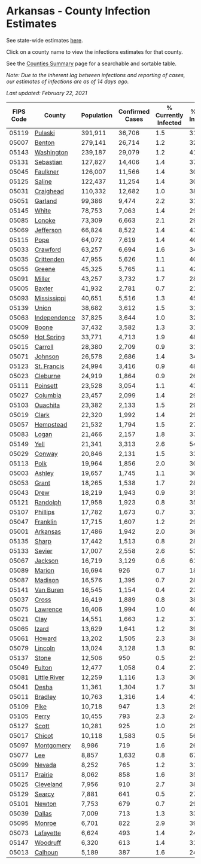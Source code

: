 # Arkansas - County Infection Estimates

See state-wide estimates [here](/infections/us-ar).

Click on a county name to view the infections estimates for that county.

See the [Counties Summary](/infections/summary-counties) page for a searchable and sortable table.

*Note: Due to the inherent lag between infections and reporting of cases, our estimates of infections are as of 14 days ago.*

*Last updated: February 22, 2021*

|   FIPS Code |                       County |   Population |   Confirmed Cases |   % Currently Infected |   % Total Infected |
|-------------|------------------------------|--------------|-------------------|------------------------|--------------------|
|       05119 |           [Pulaski](pulaski) |      391,911 |            36,706 |                    1.5 |               31.6 |
|       05007 |             [Benton](benton) |      279,141 |            26,714 |                    1.2 |               32.3 |
|       05143 |     [Washington](washington) |      239,187 |            29,079 |                    1.2 |               41.4 |
|       05131 |       [Sebastian](sebastian) |      127,827 |            14,406 |                    1.4 |               37.7 |
|       05045 |         [Faulkner](faulkner) |      126,007 |            11,566 |                    1.4 |               30.6 |
|       05125 |             [Saline](saline) |      122,437 |            11,254 |                    1.4 |               30.5 |
|       05031 |       [Craighead](craighead) |      110,332 |            12,682 |                    1.0 |               38.3 |
|       05051 |           [Garland](garland) |       99,386 |             9,474 |                    2.2 |               31.6 |
|       05145 |               [White](white) |       78,753 |             7,063 |                    1.4 |               29.4 |
|       05085 |             [Lonoke](lonoke) |       73,309 |             6,663 |                    2.1 |               29.8 |
|       05069 |       [Jefferson](jefferson) |       66,824 |             8,522 |                    1.4 |               43.4 |
|       05115 |                 [Pope](pope) |       64,072 |             7,619 |                    1.4 |               40.1 |
|       05033 |         [Crawford](crawford) |       63,257 |             6,694 |                    1.6 |               34.8 |
|       05035 |     [Crittenden](crittenden) |       47,955 |             5,626 |                    1.1 |               40.8 |
|       05055 |             [Greene](greene) |       45,325 |             5,765 |                    1.1 |               42.0 |
|       05091 |             [Miller](miller) |       43,257 |             3,732 |                    1.7 |               28.6 |
|       05005 |             [Baxter](baxter) |       41,932 |             2,781 |                    0.7 |               21.6 |
|       05093 |   [Mississippi](mississippi) |       40,651 |             5,516 |                    1.3 |               45.8 |
|       05139 |               [Union](union) |       38,682 |             3,612 |                    1.5 |               31.3 |
|       05063 | [Independence](independence) |       37,825 |             3,644 |                    1.0 |               32.2 |
|       05009 |               [Boone](boone) |       37,432 |             3,582 |                    1.3 |               31.3 |
|       05059 |     [Hot Spring](hot-spring) |       33,771 |             4,713 |                    1.9 |               48.8 |
|       05015 |           [Carroll](carroll) |       28,380 |             2,709 |                    0.9 |               31.8 |
|       05071 |           [Johnson](johnson) |       26,578 |             2,686 |                    1.4 |               34.6 |
|       05123 |   [St. Francis](st.-francis) |       24,994 |             3,416 |                    0.9 |               48.6 |
|       05023 |         [Cleburne](cleburne) |       24,919 |             1,864 |                    0.9 |               26.4 |
|       05111 |         [Poinsett](poinsett) |       23,528 |             3,054 |                    1.1 |               43.2 |
|       05027 |         [Columbia](columbia) |       23,457 |             2,099 |                    1.4 |               29.5 |
|       05103 |         [Ouachita](ouachita) |       23,382 |             2,133 |                    1.5 |               29.9 |
|       05019 |               [Clark](clark) |       22,320 |             1,992 |                    1.4 |               29.9 |
|       05057 |       [Hempstead](hempstead) |       21,532 |             1,794 |                    1.5 |               27.5 |
|       05083 |               [Logan](logan) |       21,466 |             2,157 |                    1.8 |               33.4 |
|       05149 |                 [Yell](yell) |       21,341 |             3,313 |                    2.6 |               54.1 |
|       05029 |             [Conway](conway) |       20,846 |             2,131 |                    1.5 |               33.9 |
|       05113 |                 [Polk](polk) |       19,964 |             1,856 |                    2.0 |               30.7 |
|       05003 |             [Ashley](ashley) |       19,657 |             1,745 |                    1.1 |               30.0 |
|       05053 |               [Grant](grant) |       18,265 |             1,538 |                    1.7 |               28.0 |
|       05043 |                 [Drew](drew) |       18,219 |             1,943 |                    0.9 |               35.7 |
|       05121 |         [Randolph](randolph) |       17,958 |             1,923 |                    0.8 |               35.7 |
|       05107 |         [Phillips](phillips) |       17,782 |             1,673 |                    0.7 |               31.7 |
|       05047 |         [Franklin](franklin) |       17,715 |             1,607 |                    1.2 |               29.5 |
|       05001 |         [Arkansas](arkansas) |       17,486 |             1,942 |                    2.0 |               36.5 |
|       05135 |               [Sharp](sharp) |       17,442 |             1,513 |                    0.8 |               28.8 |
|       05133 |             [Sevier](sevier) |       17,007 |             2,558 |                    2.6 |               53.0 |
|       05067 |           [Jackson](jackson) |       16,719 |             3,129 |                    0.6 |               61.3 |
|       05089 |             [Marion](marion) |       16,694 |               926 |                    0.7 |               18.1 |
|       05087 |           [Madison](madison) |       16,576 |             1,395 |                    0.7 |               28.6 |
|       05141 |       [Van Buren](van-buren) |       16,545 |             1,154 |                    0.4 |               23.7 |
|       05037 |               [Cross](cross) |       16,419 |             1,889 |                    0.8 |               38.5 |
|       05075 |         [Lawrence](lawrence) |       16,406 |             1,994 |                    1.0 |               40.6 |
|       05021 |                 [Clay](clay) |       14,551 |             1,663 |                    1.2 |               37.7 |
|       05065 |               [Izard](izard) |       13,629 |             1,641 |                    1.2 |               39.3 |
|       05061 |             [Howard](howard) |       13,202 |             1,505 |                    2.3 |               38.7 |
|       05079 |           [Lincoln](lincoln) |       13,024 |             3,128 |                    1.3 |               93.4 |
|       05137 |               [Stone](stone) |       12,506 |               950 |                    0.5 |               25.4 |
|       05049 |             [Fulton](fulton) |       12,477 |             1,058 |                    0.4 |               27.9 |
|       05081 | [Little River](little-river) |       12,259 |             1,116 |                    1.3 |               30.5 |
|       05041 |               [Desha](desha) |       11,361 |             1,304 |                    1.7 |               38.6 |
|       05011 |           [Bradley](bradley) |       10,763 |             1,316 |                    1.4 |               41.7 |
|       05109 |                 [Pike](pike) |       10,718 |               947 |                    1.3 |               29.5 |
|       05105 |               [Perry](perry) |       10,455 |               793 |                    2.3 |               24.7 |
|       05127 |               [Scott](scott) |       10,281 |               925 |                    1.0 |               29.5 |
|       05017 |             [Chicot](chicot) |       10,118 |             1,583 |                    0.5 |               56.2 |
|       05097 |     [Montgomery](montgomery) |        8,986 |               719 |                    1.6 |               26.3 |
|       05077 |                   [Lee](lee) |        8,857 |             1,632 |                    0.8 |               67.7 |
|       05099 |             [Nevada](nevada) |        8,252 |               765 |                    1.2 |               31.3 |
|       05117 |           [Prairie](prairie) |        8,062 |               858 |                    1.6 |               35.1 |
|       05025 |       [Cleveland](cleveland) |        7,956 |               910 |                    2.7 |               38.1 |
|       05129 |             [Searcy](searcy) |        7,881 |               641 |                    0.5 |               27.1 |
|       05101 |             [Newton](newton) |        7,753 |               679 |                    0.7 |               29.2 |
|       05039 |             [Dallas](dallas) |        7,009 |               713 |                    1.3 |               33.8 |
|       05095 |             [Monroe](monroe) |        6,701 |               822 |                    2.9 |               39.9 |
|       05073 |       [Lafayette](lafayette) |        6,624 |               493 |                    1.4 |               24.6 |
|       05147 |         [Woodruff](woodruff) |        6,320 |               613 |                    1.4 |               31.4 |
|       05013 |           [Calhoun](calhoun) |        5,189 |               387 |                    1.6 |               24.3 |